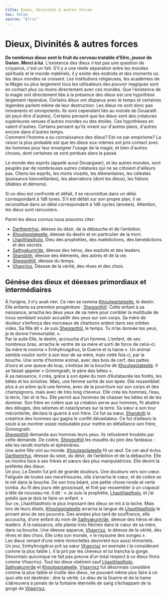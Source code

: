 ```yaml
---
title: Dieux, Divinités & autres forces
toc: false
source: "Elric"
---
```

# Dieux, Divinités & autres forces  
**De nombreux dieux sont le fruit du cerveau instable d'Elric, joueur de Gwion. Merci à lui.**
L'existence des dieux n'est pas une question de croyance, c'est un fait. S'il y a une réelle séparation entre les mondes spirituels et le monde matériels, il y existe des endroits et des moments où les deux mondes se croisent. Les institutions religieuses, les académies de la Magie ou plus largement tous les utilisateurs des pouvoir magiques sont en contact plus ou moins directement avec ces mondes. Que l'existence de la magie soit directement liée à la présence des dieux est une hypothèse largement répandue. Certains dieux ont disparus avec le temps et certaines légendes parlent même de leur destruction. Les dieux ne sont donc pas immanents et omnipotents. Ils sont cependant liés au monde de Douaratil (et peut-être d'autres). Certains pensent que les dieux sont des créatures supérieures venues d'autres mondes ou des étoiles. Ces hypothèses en valent d'autres. Certains pensent qu'ils vivent sur d'autres plans, d'autres encore dans d'autres temps.  
Comment l'homme a eu connaissance des dieux? Est-ce par empirisme? La raison la plus probable est que les dieux eux-mêmes ont pris contact avec les hommes pour leur enseigner l'usage de la magie, et bien d'autres choses, dont certaines se sont perdues dans le passé.  

Le monde des esprits (appelé aussi Douargwar), et les autres mondes, sont peuplés par de nombreuses autres créatures qui ne se côtoient d'ailleurs pas. Citons les esprits, les morts vivants, les élémentaires, les célestes (puissance bienveillantes), les aberrations (dont les dieux), les fiélons (diables et démons).  

Si un dieu est confronté et défait, il se reconstitue dans un délai correspondant à 1d6 lunes. S'il est défait sur son propre plan, il se reconstitue dans un délai correspondant à 1d6 cycles (années). Attention, les dieux sont rancuniers.  

Parmi les dieux connus nous pouvons citer:  

- [Darthentrhui](/bestiaire/darthentrhui), déesse du désir, de la débauche et de l’ambition.
- [Khoulggotateelle](/bestiaire/khoulggotateelle), déesse du destin et en particulier de la mort.
- [Lhaothlastholo](/bestiaire/lhaothlastholo), Dieu des prophéties, des malédictions, des bénédictions et des secrets.  
- [Sathyakurm’de](/bestiaire/sathyakurm-de), déesse des héros, des exploits et des leaders.
- [Shandoth](/bestiaire/shandoth), déesse des éléments, des astres et de la vie.  
- [Sheggothlil](/bestiaire/sheggothlil), déesse du temps.  
- [Vhaxrrixz](/bestiaire/vhaxrrixz), Déesse de la vérité, des rêves et des choix.  

## Génèse des dieux et déesses primordiaux et intermédiaires
À l’origine, il n’y avait rien. Ce rien se nomma [Khoulggotateelle](/bestiaire/khoulggotateelle), le destin.  
Elle enfanta sa première progéniture : [Sheggothlil](/bestiaire/sheggothlil). Cette enfant à sa naissance, arracha les deux yeux de sa mère pour combler la multitude de trous semblant vouloir accueillir des yeux sur son corps. Sa mère de douleur s’enfonça des morceaux de charbons ardent dans ses orbites vides. Sa fille dit « Je suis [Sheggothlil](/bestiaire/sheggothlil), le temps. Tu m’as donnée tes yeux, je te donne l’immortalité. ».  
Par la suite Elle, le destin,  accoucha d’un homme. L’enfant, de ses nombreux bras, arracha le ventre de sa mère et sorti de force de celui-ci. Sa mère le nomma « Emhyhruigdrux, la Guerre et la haine ».
Un animal sembla vouloir sortir à son tour de sa mère, mais cette fois ci, par la bouche. Une sorte d’homme animal, avec des bois de cerf, des pattes d’ours et une queue de loup, s’extirpa de la bouche de [Khoulggotateelle](/bestiaire/khoulggotateelle). Il se faisait appeler « Grimmgrath, le père des bêtes ».   
À sa naissance, il créa, grâce à son épée du nom d’Autataurëe les forêts, les bêtes et les sinistres. Mais, une femme sortie de son épée. Elle ressemblait plus à un arbre qu’à une femme, avec de la pourriture sur son corps et des champignons, mais avec de très long cheveux. Elle créa les hommes, l’eau, la terre, l’air et le feu. Elle permit aux hommes de chasser les bêtes et de les dominer. Son frère en colère que sa création serve aux hommes, fit abattre des déluges, des séismes et cataclysmes sur la terre. Sa sœur à son tour mécontente, déclara la guerre à son frère. Ce fut sa sœur, [Shandoth](/bestiaire/shandoth) la créatrice des hommes qui gagna le conflit dévastateur. Ce fut d’ailleurs la seule à se montrer assez redoutable pour mettre en défaillance son frère, Grimmgrath.  
[Sheggothlil](/bestiaire/sheggothlil) demanda aux hommes leurs yeux. Ils refusèrent troublés par cette demande. De colère, [Sheggothlil](/bestiaire/sheggothlil) les maudits du pire des fardeaux : elle les rendit mortels et éphémères.   
Une autre fille vint au monde. [Khoulggotateelle](/bestiaire/khoulggotateelle) fit un œuf. De cet œuf éclos [Darthentrhui](/bestiaire/darthentrhui), déesse du sexe, du désir, de l’ambition et de la débauche. Elle se montra face à ses frères et sœurs des plus manipulatrices. Elle devint la préférée des dieux.  
Un jour, Le Destin fut prit de grande douleurs. Une douleurs vers son cœur. Fatiguée de toutes ses meurtrissures, elle s’arracha le cœur, et de colère se le mit dans la bouche. De son trou béant, une petite chose ronde et verte tomba. Au fil des jours elle grossissait, et finit par ressembler à un crapaud à tête de nouveau-né. Il dit : « Je suis la prophétie, [Lhaothlastholo](/bestiaire/lhaothlastholo), et j’ai prédis que je dois te faire un enfant. »  
Sur ce,  Lhaothlastholo le plus imposant des dieux se mit à la tache. Mais lors de leurs ébats, [Khoulggotateelle](/bestiaire/khoulggotateelle) arracha la langue de [Lhaothlastholo](/bestiaire/lhaothlastholo) le privant ainsi de ses pouvoirs. Des années plus tard de souffrance, elle accoucha, d’une enfant du nom de [Sathyakurm’de](/bestiaire/sathyakurm-de), déesse des héros et des leaders. À la naissance, elle planta trois flèches dans le cœur de sa mère, dans sa bouche.
Une déesse apparue, [Vhaxrrixz](/bestiaire/vhaxrrixz), la déesse de la vérité, des rêves et des choix. Elle créa son monde, « le royaume des songes ».  
Les dieux venant d’une mère immortelles devinrent eux aussi immortels.  
Un jour, Emhyhruigdrux prit sa sœur [Vhaxrrixz](/bestiaire/vhaxrrixz) en exemple ( la considérant comme la plus faible ). Il la prit par les cheveux et lui trancha la gorge. Désormais quiconque ne fait pas preuve d’un total respect à ce dieux finira comme Vhaxrrixz. Tout les dieux obéirent sauf [Lhaothlastholo](/bestiaire/lhaothlastholo), [Sathyakurm’de](/bestiaire/sathyakurm-de) et [Khoulggotateelle](/bestiaire/khoulggotateelle). [Vhaxrrixz](/bestiaire/vhaxrrixz) fut désormais considéré comme la plus faible et inutile des dieux, ne pouvant même plus faire à ce quoi elle est destinée : dire la vérité. Le dieu de la Guerre et de la haine s’abreuvera à jamais de la fontaine éternelle de sang s’échappant de la gorge de [Vhaxrrixz](/bestiaire/vhaxrrixz).  

